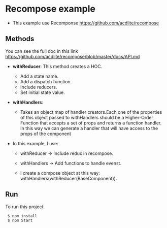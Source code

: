 # Recompose example

- This example use Recomponse https://github.com/acdlite/recompose

## Methods
You can see the full doc in this link https://github.com/acdlite/recompose/blob/master/docs/API.md

- **withReducer**: This method creates a HOC.
  - Add a state name.
  - Add a dispatch function.
  - Include reducers.
  - Set initial state value.

- **withHandlers**:
  - Takes an object map of handler creators.Each one of the properties of this object passed to withHandlers should be a Higher-Order Function that accepts a set of props and returns a function handler. In this way we can generate a handler that will have access to the props of the component

- In this example, I use:
  - withReducer   -> Include redux in recompose.
  - withHandlers  -> Add functions to handle evenst.
  
  - I create a compose object at this way: withHandlers(withReducer(BaseComponent)).

## Run
To run this project

  ```js
   $ npm install
   $ npm Start
  ```   
